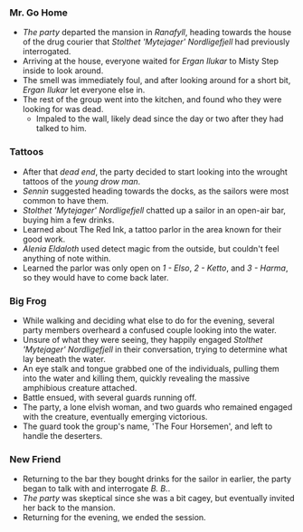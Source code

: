 ### Mr. Go Home

* *The party* departed the mansion in *Ranafyll*, heading towards the house of the drug courier that *Stolthet 'Mytejager' Nordligefjell* had previously interrogated.
* Arriving at the house, everyone waited for *Ergan Ilukar* to Misty Step inside to look around.
* The smell was immediately foul, and after looking around for a short bit, *Ergan Ilukar* let everyone else in.
* The rest of the group went into the kitchen, and found who they were looking for was dead.
  * Impaled to the wall, likely dead since the day or two after they had talked to him.

### Tattoos

* After that *dead end*, the party decided to start looking into the wrought tattoos of the *young drow man*.
* *Sennin* suggested heading towards the docks, as the sailors were most common to have them.
* *Stolthet 'Mytejager' Nordligefjell* chatted up a sailor in an open-air bar, buying him a few drinks.
* Learned about The Red Ink, a tattoo parlor in the area known for their good work.
* *Alenia Eldaloth* used detect magic from the outside, but couldn't feel anything of note within.
* Learned the parlor was only open on *1 - Elso*, *2 - Ketto*, and *3 - Harma*, so they would have to come back later.

### Big Frog

* While walking and deciding what else to do for the evening, several party members overheard a confused couple looking into the water.
* Unsure of what they were seeing, they happily engaged *Stolthet 'Mytejager' Nordligefjell* in their conversation, trying to determine what lay beneath the water.
* An eye stalk and tongue grabbed one of the individuals, pulling them into the water and killing them, quickly revealing the massive amphibious creature attached.
* Battle ensued, with several guards running off.
* The party, a lone elvish woman, and two guards who remained engaged with the creature, eventually emerging victorious.
* The guard took the group's name, 'The Four Horsemen', and left to handle the deserters.

### New Friend

* Returning to the bar they bought drinks for the sailor in earlier, the party began to talk with and interrogate *B. B.*.
* *The party* was skeptical since she was a bit cagey, but eventually invited her back to the mansion.
* Returning for the evening, we ended the session.
